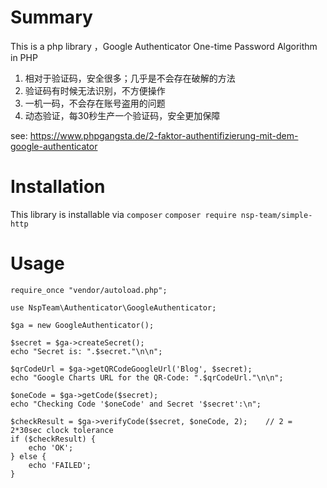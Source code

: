 # Summary
 This is a php library ，Google Authenticator One-time Password Algorithm in PHP
> 
1. 相对于验证码，安全很多；几乎是不会存在破解的方法
2. 验证码有时候无法识别，不方便操作
3. 一机一码，不会存在账号盗用的问题
4. 动态验证，每30秒生产一个验证码，安全更加保障

see: https://www.phpgangsta.de/2-faktor-authentifizierung-mit-dem-google-authenticator

# Installation
This library is installable via `composer`
`composer require nsp-team/simple-http`

# Usage
```injectablephp
require_once "vendor/autoload.php";

use NspTeam\Authenticator\GoogleAuthenticator;

$ga = new GoogleAuthenticator();

$secret = $ga->createSecret();
echo "Secret is: ".$secret."\n\n";

$qrCodeUrl = $ga->getQRCodeGoogleUrl('Blog', $secret);
echo "Google Charts URL for the QR-Code: ".$qrCodeUrl."\n\n";

$oneCode = $ga->getCode($secret);
echo "Checking Code '$oneCode' and Secret '$secret':\n";

$checkResult = $ga->verifyCode($secret, $oneCode, 2);    // 2 = 2*30sec clock tolerance
if ($checkResult) {
    echo 'OK';
} else {
    echo 'FAILED';
}

```
